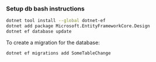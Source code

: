 ### Setup db bash instructions

```bash
dotnet tool install --global dotnet-ef
dotnet add package Microsoft.EntityFrameworkCore.Design
dotnet ef database update
```

To create a migration for the database:

```bash
dotnet ef migrations add SomeTableChange
```